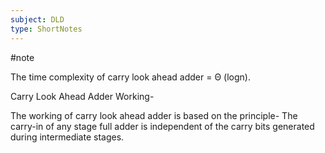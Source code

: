 ```yaml
---
subject: DLD
type: ShortNotes
---
```

#note

The time complexity of carry look ahead adder = Θ (logn).
 

Carry Look Ahead Adder Working-
 

The working of carry look ahead adder is based on the principle-
The carry-in of any stage full adder is independent of the carry bits generated during intermediate stages.

 
